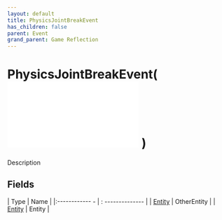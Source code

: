 ```yaml
---
layout: default
title: PhysicsJointBreakEvent
has_children: false
parent: Event
grand_parent: Game Reflection
---
```

# PhysicsJointBreakEvent( ![ EntityEventBase ](game-reflection/events/entity_event_base.md) )
Description 

## Fields
| Type | Name |
|:------------ - | : -------------- |
| [Entity](game-reflection/classes/entity.md) | OtherEntity |
| [Entity](game-reflection/classes/entity.md) | Entity |
